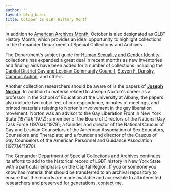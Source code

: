 ```yaml
---
author: ''
layout: blog_basic
title: October is GLBT History Month
---
```

<div class="entry-body">
<p>In addition to <a href="{{ site.url }}/2006/10/celebrate_american_archives_mo.html">American Archives Month</a>, October is also designated as GLBT History Month, which provides an ideal opportunity to highlight collections in the Grenander Department of Special Collections and Archives. </p>
<p>The Department's subject guide for <a href="https://archives.albany.edu/browse/122.html">Human Sexuality and Gender Identity</a> collections has expanded a great deal in recent months as new inventories and finding aids have been added for a number of collections including the <a href="https://archives.albany.edu/description/catalog/apap193">Capital District Gay and Lesbian Community Council</a>, <a href="https://archives.albany.edu/description/catalog/apap289">Steven F. Dansky</a>, <a href="https://archives.albany.edu/description/catalog/apap164">Campus Action</a>, and others. </p>
<p>Another collection researchers should be aware of is the papers of <strong><a href="https://archives.albany.edu/browse/122.html">Joseph Norton</a></strong>. In addition to material related to Joseph Norton's career as a professor in the School of Education at the University at Albany, the papers also include two cubic feet of correspondence, minutes of meetings, and printed materials relating to Norton's involvement in the gay liberation movement. Norton was an advisor to the Gay Liberation Front in New York State (1971â€“1972); a member of the Board of Directors of the National Gay Task Force (1976â€“1978); a founder and director of the National Caucus of Gay and Lesbian Counselors of the American Association of Sex Educators, Counselors and Therapists; and a founder and director of the Caucus of Gay Counselors of the American Personnel and Guidance Association (1977â€“1978).</p>
<p>The Grenander Department of Special Collections and Archives continues its efforts to add to the historical record of LGBT history in New York State with a particular emphasis on the Capital Region. If you or someone you know has material that should be transferred to an archival repository to ensure that the records are made available and accessible to all interested researchers and preserved for generations, <a href="{{ site.url }}/reference">contact me</a>.</p>
</div>